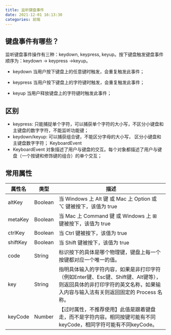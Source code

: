 ```yaml
---
title: 监听键盘事件
date: 2021-12-01 16:13:30
categories: 前端
---
```

## 键盘事件有哪些？
监听键盘事件操作有三种：keydown, keypress, keyup。按下键盘触发键盘事件顺序为：keydown -> keypress ->keyup。

- keydown
当用户按下键盘上的任意键时触发，会重复触发此事件；

- keypress
当用户按下键盘上的字符键时触发，会重复触发此事件；

- keyup
当用户释放键盘上的字符键时触发此事件；

## 区别
- keypress: 只能捕捉单个字符，可以捕获单个字符的大小写，不区分小键盘和主键盘的数字字符，不能监听功能键；
- keydown/keyup: 可以捕获组合键，不能区分字母的大小写， 区分小键盘和主键盘数字字符；
KeyboardEvent
- KeyboardEvent 对象描述了用户与键盘的交互。每个对象都描述了用户与键盘（一个按键和修饰键的组合）的单个交互；

## 常用属性
|属性名|	类型	|描述|
|---|---|---|
|altKey	|Boolean	|当 Windows 上 Alt 键 或 Mac 上 Option 或 ⌥ 键被按下，该值为 true|
|metaKey	|Boolean	|当 Mac 上 Command 键 或 Windows 上 ⊞ 键被按下，该值为 true|
|ctrlKey	|Boolean	|当 Ctrl 键被按下，该值为 true|
|shiftKey	|Boolean	|当 Shift 键被按下，该值为 true|
|code	|String	|标识按下的具体是哪个物理键，键盘上每一个按键都对应一个唯一的值。|
|key	|String	|指明具体输入的字符内容，如果是非打印字符（例如Enter键、Esc键、Shift键、Alt键等），则返回具体的非打印字符的英文名称，如果输入内容与输入法有关则返回固定的 Process 名称。|
|keyCode	|Number	|【过时属性，不推荐使用】此值是跟着键盘走，而不是字符内容。相同按键可能有不同keyCode，相同字符可能有不同keyCode。|
